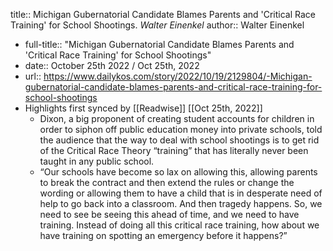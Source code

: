 title:: Michigan Gubernatorial Candidate Blames Parents and 'Critical Race Training' for School Shootings. *Walter Einenkel*
author:: Walter Einenkel

- full-title:: "Michigan Gubernatorial Candidate Blames Parents and 'Critical Race Training' for School Shootings"
- date:: October 25th 2022 / Oct 25th, 2022
- url:: https://www.dailykos.com/story/2022/10/19/2129804/-Michigan-gubernatorial-candidate-blames-parents-and-critical-race-training-for-school-shootings
- Highlights first synced by [[Readwise]] [[Oct 25th, 2022]]
	- Dixon, a big proponent of creating student accounts for children in order to siphon off public education money into private schools, told the audience that the way to deal with school shootings is to get rid of the Critical Race Theory “training” that has literally never been taught in any public school.
	- “Our schools have become so lax on allowing this, allowing parents to break the contract and then extend the rules or change the wording or allowing them to have a child that is in desperate need of help to go back into a classroom. And then tragedy happens. So, we need to see be seeing this ahead of time, and we need to have training. Instead of doing all this critical race training, how about we have training on spotting an emergency before it happens?”